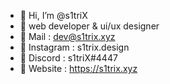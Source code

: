 - 🔸 Hi, I’m @s1triX
- 🔸 web developer & ui/ux designer
- 🔸 Mail : dev@s1trix.xyz
- 🔸 Instagram : s1trix.design
- 🔸 Discord : s1triX#4447
- 🔸 Website : https://s1trix.xyz
